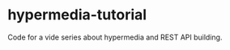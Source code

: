 hypermedia-tutorial
===================

Code for a vide series about hypermedia and REST API building.
